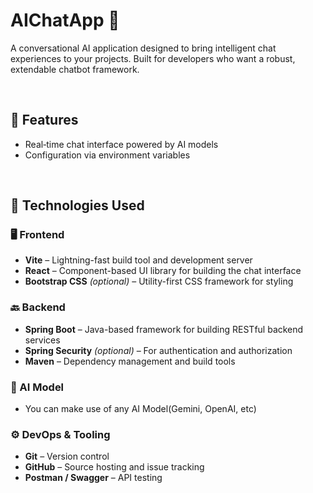 # AIChatApp 🧠

A conversational AI application designed to bring intelligent chat experiences to your projects. Built for developers who want a robust, extendable chatbot framework.


&nbsp;

## 🚀 Features

- Real‑time chat interface powered by AI models  
- Configuration via environment variables  

&nbsp;

## 🧰 Technologies Used

### 🖥️ Frontend
- **Vite** – Lightning-fast build tool and development server
- **React** – Component-based UI library for building the chat interface
- **Bootstrap CSS** *(optional)* – Utility-first CSS framework for styling

### 🔙 Backend
- **Spring Boot** – Java-based framework for building RESTful backend services
- **Spring Security** *(optional)* – For authentication and authorization
- **Maven** – Dependency management and build tools

### 🧠 AI Model
- You can make use of any AI Model(Gemini, OpenAI, etc)

### ⚙️ DevOps & Tooling
- **Git** – Version control
- **GitHub** – Source hosting and issue tracking
- **Postman / Swagger** – API testing
